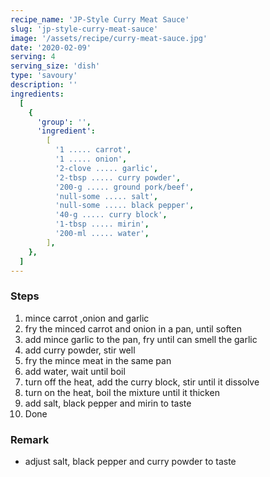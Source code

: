 ```yaml
---
recipe_name: 'JP-Style Curry Meat Sauce'
slug: 'jp-style-curry-meat-sauce'
image: '/assets/recipe/curry-meat-sauce.jpg'
date: '2020-02-09'
serving: 4
serving_size: 'dish'
type: 'savoury'
description: ''
ingredients:
  [
    {
      'group': '',
      'ingredient':
        [
          '1 ..... carrot',
          '1 ..... onion',
          '2-clove ..... garlic',
          '2-tbsp ..... curry powder',
          '200-g ..... ground pork/beef',
          'null-some ..... salt',
          'null-some ..... black pepper',
          '40-g ..... curry block',
          '1-tbsp ..... mirin',
          '200-ml ..... water',
        ],
    },
  ]
---
```


### Steps

1. mince carrot ,onion and garlic
2. fry the minced carrot and onion in a pan, until soften
3. add mince garlic to the pan, fry until can smell the garlic
4. add curry powder, stir well
5. fry the mince meat in the same pan
6. add water, wait until boil
7. turn off the heat, add the curry block, stir until it dissolve
8. turn on the heat, boil the mixture until it thicken
9. add salt, black pepper and mirin to taste
10. Done

### Remark

- adjust salt, black pepper and curry powder to taste
